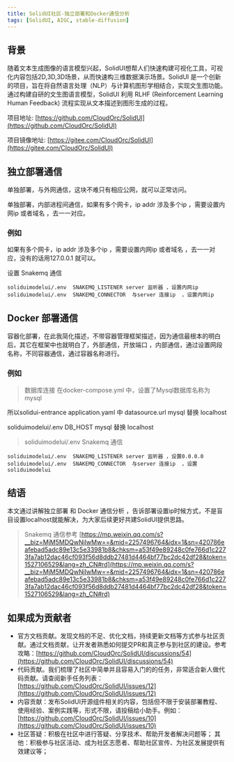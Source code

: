 ```yaml
---
title: SolidUI社区-独立部署和Docker通信分析
tags: [SolidUI, AIGC, stable-diffusion]
---
```


## 背景

随着文本生成图像的语言模型兴起，SolidUI想帮人们快速构建可视化工具，可视化内容包括2D,3D,3D场景，从而快速构三维数据演示场景。SolidUI 是一个创新的项目，旨在将自然语言处理（NLP）与计算机图形学相结合，实现文生图功能。通过构建自研的文生图语言模型，SolidUI 利用 RLHF (Reinforcement Learning Human Feedback) 流程实现从文本描述到图形生成的过程。

项目地址: [https://github.com/CloudOrc/SolidUI](https://github.com/CloudOrc/SolidUI)

项目镜像地址: [https://gitee.com/CloudOrc/SolidUI](https://gitee.com/CloudOrc/SolidUI)


## 独立部署通信

单独部署，与外网通信，这块不难只有相应公网，就可以正常访问。

单独部署，内部进程间通信，如果有多个网卡，ip addr 涉及多个ip ，需要设置内网ip 或者域名 ，去一一对应。

### 例如

如果有多个网卡，ip addr 涉及多个ip ，需要设置内网ip 或者域名 ，去一一对应，没有的话用127.0.0.1 就可以。

设置 Snakemq 通信

```plain
soliduimodelui/.env  SNAKEMQ_LISTENER server 监听器 ，设置内网ip
soliduimodelui/.env  SNAKEMQ_CONNECTOR  与server 连接ip  ，设置内网ip
```

## Docker 部署通信

容器化部署，在此我简化描述，不带容器管理框架描述，因为通信最根本的明白后，其它在框架中也就明白了，外部通信，开放端口 ，内部通信，通过设置网段名称，不同容器通信，通过容器名称进行。

### 例如

>数据库连接
在docker-compose.yml 中，设置了Mysql数据库名称为mysql 

所以solidui-entrance application.yaml  中  datasource.url  mysql 替换 localhost

soliduimodelui/.env  DB_HOST mysql 替换 localhost 

>soliduimodelui/.env Snakemq 通信
```plain
soliduimodelui/.env  SNAKEMQ_LISTENER server 监听器 ，设置0.0.0.0
soliduimodelui/.env  SNAKEMQ_CONNECTOR  与server 连接ip  ，设置soliduimodelui
```


## 结语

本文通过讲解独立部署 和 Docker 通信分析 ，告诉部署设置ip时候方式，不是盲目设置localhost就能解决，为大家后续更好共建SolidUI提供思路。


>Snakemq 通信参考 [https://mp.weixin.qq.com/s?__biz=MjM5MDQwNjIwMw==&mid=2257496764&idx=1&sn=420786eafebad5adc89e13c5e33981b8&chksm=a53f49e89248c0fe766d1c2273fa7ab12dac46cf093f56d8ddb27481d4464bf77bc2dc42df28&token=1527106529&lang=zh_CN#rd](https://mp.weixin.qq.com/s?__biz=MjM5MDQwNjIwMw==&mid=2257496764&idx=1&sn=420786eafebad5adc89e13c5e33981b8&chksm=a53f49e89248c0fe766d1c2273fa7ab12dac46cf093f56d8ddb27481d4464bf77bc2dc42df28&token=1527106529&lang=zh_CN#rd)
## 如果成为贡献者

* 官方文档贡献。发现文档的不足、优化文档，持续更新文档等方式参与社区贡献。通过文档贡献，让开发者熟悉如何提交PR和真正参与到社区的建设。参考攻略：[https://github.com/CloudOrc/SolidUI/discussions/54](https://github.com/CloudOrc/SolidUI/discussions/54)
* 代码贡献。我们梳理了社区中简单并且容易入门的的任务，非常适合新人做代码贡献。请查阅新手任务列表：[https://github.com/CloudOrc/SolidUI/issues/12](https://github.com/CloudOrc/SolidUI/issues/12)
* 内容贡献：发布SolidUI开源组件相关的内容，包括但不限于安装部署教程、使用经验、案例实践等，形式不限，请投稿给小助手。例如：[https://github.com/CloudOrc/SolidUI/issues/10](https://github.com/CloudOrc/SolidUI/issues/10)
* 社区答疑：积极在社区中进行答疑、分享技术、帮助开发者解决问题等；
其他：积极参与社区活动、成为社区志愿者、帮助社区宣传、为社区发展提供有效建议等；


